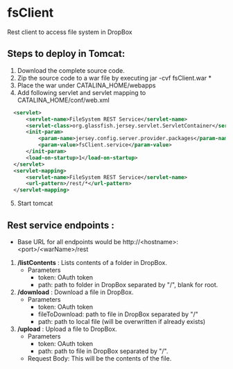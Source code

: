 # fsClient
Rest client to access file system in DropBox

## Steps to deploy in Tomcat:
1. Download the complete source code.
2. Zip the source code to a war file by executing
  jar -cvf fsClient.war *
3. Place the war under CATALINA_HOME/webapps
4. Add following servlet and servlet mapping to CATALINA_HOME/conf/web.xml
  ```xml
	<servlet>
		<servlet-name>FileSystem REST Service</servlet-name>
		<servlet-class>org.glassfish.jersey.servlet.ServletContainer</servlet-class>
		<init-param>
			<param-name>jersey.config.server.provider.packages</param-name>
			<param-value>fsClient.service</param-value>
		</init-param>
		<load-on-startup>1</load-on-startup>
	</servlet>
	<servlet-mapping>
		<servlet-name>FileSystem REST Service</servlet-name>
		<url-pattern>/rest/*</url-pattern>
	</servlet-mapping>
```  
5. Start tomcat

## Rest service endpoints :
 - Base URL for all endpoints would be http://\<hostname\>:\<port\>/\<warName\>/rest

1. **/listContents** : Lists contents of a folder in DropBox.  
	- Parameters
  		- token: OAuth token
  		- path: path to folder in DropBox separated by "/", blank for root.
2. **/download**  : Download a file in DropBox.  
	- Parameters
  		- token: OAuth token
  		- fileToDownload: path to file in DropBox separated by "/"
  		- path: path to local file (will be overwritten if already exists)
3. **/upload**  : Upload a file to DropBox.  
	- Parameters
  		- token: OAuth token
  		- path: path to file in DropBox separated by "/".  	    
	- Request Body: This will be the contents of the file.

